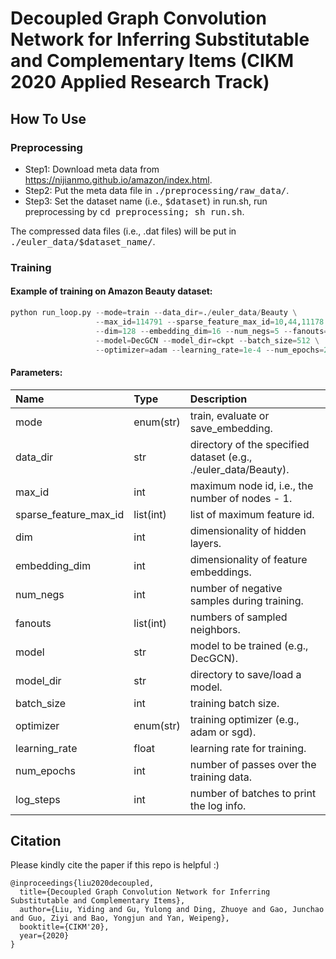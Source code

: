 # Decoupled Graph Convolution Network for Inferring Substitutable and Complementary Items (CIKM 2020 Applied Research Track)

## How To Use

### Preprocessing
- Step1: Download meta data from https://nijianmo.github.io/amazon/index.html.
- Step2: Put the meta data file in <tt>./preprocessing/raw_data/</tt>.
- Step3: Set the dataset name (i.e., <tt>$dataset</tt>) in run.sh, run preprocessing by <tt>cd preprocessing; sh run.sh</tt>.

The compressed data files (i.e., .dat files) will be put in <tt>./euler_data/$dataset_name/</tt>.


### Training 

#### Example of training on Amazon Beauty dataset:
```python
python run_loop.py --mode=train --data_dir=./euler_data/Beauty \
                   --max_id=114791 --sparse_feature_max_id=10,44,11178 \
                   --dim=128 --embedding_dim=16 --num_negs=5 --fanouts=5,5 \
                   --model=DecGCN --model_dir=ckpt --batch_size=512 \
                   --optimizer=adam --learning_rate=1e-4 --num_epochs=20 --log_steps=20
```

#### Parameters:
| Name                  | Type            | Description   |
| :-------------        |:-------------   |:------------- |
| mode                  | enum(str)            | train, evaluate or save_embedding. |
| data_dir              | str             | directory of the specified dataset (e.g., ./euler_data/Beauty). |
| max_id                | int             | maximum node id, i.e., the number of nodes - 1. |
| sparse_feature_max_id | list(int)       | list of maximum feature id. | 
| dim                   | int             | dimensionality of hidden layers. |
| embedding_dim         | int             | dimensionality of feature embeddings. |
| num_negs              | int             | number of negative samples during training. |
| fanouts               | list(int)       | numbers of sampled neighbors. |
| model                 | str             | model to be trained (e.g., DecGCN). |
| model_dir             | str             | directory to save/load a model. |
| batch_size            | int             | training batch size. |
| optimizer             | enum(str)            | training optimizer (e.g., adam or sgd). |
| learning_rate         | float           | learning rate for training. |
| num_epochs            | int             | number of passes over the training data. |
| log_steps             | int             | number of batches to print the log info. |

## Citation

Please kindly cite the paper if this repo is helpful :)

```
@inproceedings{liu2020decoupled,
  title={Decoupled Graph Convolution Network for Inferring Substitutable and Complementary Items},
  author={Liu, Yiding and Gu, Yulong and Ding, Zhuoye and Gao, Junchao and Guo, Ziyi and Bao, Yongjun and Yan, Weipeng},
  booktitle={CIKM'20},
  year={2020}
}
```
